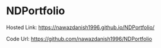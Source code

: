 # NDPortfolio

Hosted Link: https://nawazdanish1996.github.io/NDPortfolio/

Code Url: https://github.com/nawazdanish1996/NDPortfolio